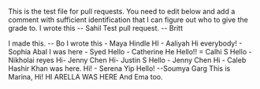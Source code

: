This is the test file for pull requests. You need to edit below and add a comment with sufficient identification that I can figure out who to give the grade to. 
I wrote this -- Sahil 
Test pull request. -- Britt

I made this. -- Bo
I wrote this - Maya Hindle
HI - Aaliyah
Hi everybody! - Sophia Abal
I was here - Syed
Hello - Catherine He
Hello!! = Calhi S
Hello - Nikholai reyes 
Hi- Jenny Chen
Hi- Justin S
Hello - Jenny Chen
Hi - Caleb
Hashir Khan was here. 
Hi! - Serena Yip
Hello! --Soumya Garg
This is Marina, Hi!
HI ARELLA WAS HERE
And Ema too.

